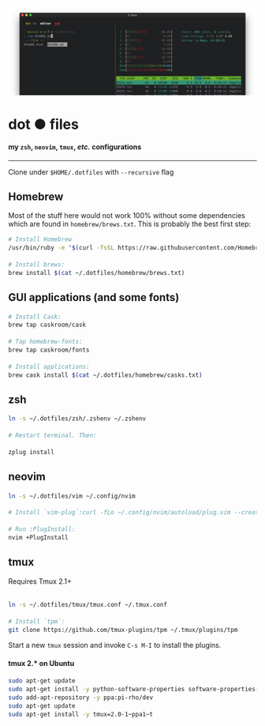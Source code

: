 ![preview](./preview.png)

# dot ● files

#### my `zsh`, `neovim`, `tmux`, _etc._ configurations

---

Clone under `$HOME/.dotfiles` with `--recursive` flag


## Homebrew

Most of the stuff here would not work 100% without some dependencies which are found in `homebrew/brews.txt`. This is probably the best first step:

```bash
# Install Homebrew
/usr/bin/ruby -e "$(curl -fsSL https://raw.githubusercontent.com/Homebrew/install/master/install)"

# Install brews:
brew install $(cat ~/.dotfiles/homebrew/brews.txt)
```


## GUI applications (and some fonts)

```bash
# Install Cask:
brew tap caskroom/cask

# Tap homebrew-fonts:
brew tap caskroom/fonts

# Install applications:
brew cask install $(cat ~/.dotfiles/homebrew/casks.txt)
```

## zsh

```bash
ln -s ~/.dotfiles/zsh/.zshenv ~/.zshenv

# Restart terminal. Then:

zplug install
```


## neovim

```bash
ln -s ~/.dotfiles/vim ~/.config/nvim

# Install `vim-plug`:curl -fLo ~/.config/nvim/autoload/plug.vim --create-dirs https://raw.githubusercontent.com/junegunn/vim-plug/master/plug.vim

# Run :PlugInstall:
nvim +PlugInstall
```

## tmux

Requires Tmux 2.1+

```bash

ln -s ~/.dotfiles/tmux/tmux.conf ~/.tmux.conf

# Install `tpm`:
git clone https://github.com/tmux-plugins/tpm ~/.tmux/plugins/tpm
```

Start a new `tmux` session and invoke `C-s M-I` to install the plugins.

#### tmux 2.* on Ubuntu
```bash
sudo apt-get update
sudo apt-get install -y python-software-properties software-properties-common
sudo add-apt-repository -y ppa:pi-rho/dev
sudo apt-get update
sudo apt-get install -y tmux=2.0-1~ppa1~t
```
